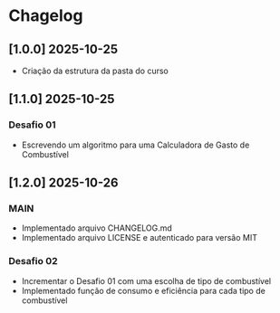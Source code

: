 # Chagelog

## [1.0.0] 2025-10-25
- Criação da estrutura da pasta do curso

## [1.1.0] 2025-10-25
### Desafio 01
- Escrevendo um algoritmo para uma Calculadora de Gasto de Combustível

## [1.2.0] 2025-10-26
### MAIN
- Implementado arquivo CHANGELOG.md
- Implementado arquivo LICENSE e autenticado para versão MIT
### Desafio 02
- Incrementar o Desafio 01 com uma escolha de tipo de combustível
- Implementado função de consumo e eficiência para cada tipo de combustível